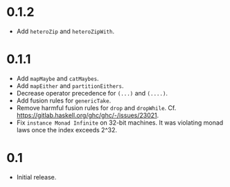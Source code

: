 # 0.1.2

* Add `heteroZip` and `heteroZipWith`.

# 0.1.1

* Add `mapMaybe` and `catMaybes`.
* Add `mapEither` and `partitionEithers`.
* Decrease operator precedence for `(...)` and `(....)`.
* Add fusion rules for `genericTake`.
* Remove harmful fusion rules for `drop` and `dropWhile`.
  Cf. https://gitlab.haskell.org/ghc/ghc/-/issues/23021.
* Fix `instance Monad Infinite` on 32-bit machines.
  It was violating monad laws once the index exceeds 2^32.

# 0.1

* Initial release.
